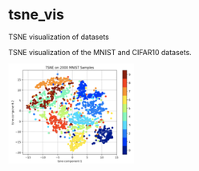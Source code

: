 # tsne_vis
TSNE visualization of datasets

TSNE visualization of the MNIST and CIFAR10 datasets.


<img src="https://github.com/kinetic-cipher/tsne_vis/blob/master/tsne_mnist.png" width="250">
